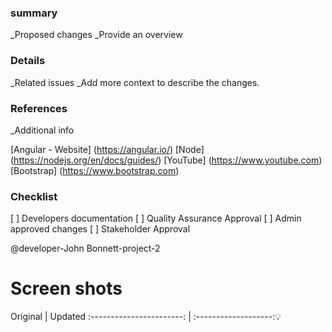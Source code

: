 ### summary

 _Proposed changes
 _Provide an overview

### Details

_Related issues
_Add more context to describe the changes.

### References

 _Additional info

[Angular - Website] (<https://angular.io/>)
[Node] (<https://nodejs.org/en/docs/guides/>)
[YouTube] (<https://www.youtube.com>)
[Bootstrap] (<https://www.bootstrap.com>)

### Checklist

[ ] Developers documentation
[ ] Quality Assurance  Approval
[ ] Admin approved changes
[ ] Stakeholder Approval

@developer-John Bonnett-project-2

# Screen shots

Original          |       Updated
:-----------------------: | :-------------------::bulb:
